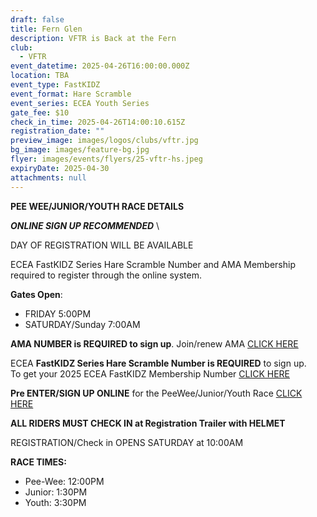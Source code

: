 ```yaml
---
draft: false
title: Fern Glen
description: VFTR is Back at the Fern
club:
  - VFTR
event_datetime: 2025-04-26T16:00:00.000Z
location: TBA
event_type: FastKIDZ
event_format: Hare Scramble
event_series: ECEA Youth Series
gate_fee: $10
check_in_time: 2025-04-26T14:00:10.615Z
registration_date: ""
preview_image: images/logos/clubs/vftr.jpg
bg_image: images/feature-bg.jpg
flyer: images/events/flyers/25-vftr-hs.jpeg
expiryDate: 2025-04-30
attachments: null
---
```

**PEE WEE/JUNIOR/YOUTH RACE DETAILS**

***ONLINE SIGN UP RECOMMENDED*** \

DAY OF REGISTRATION WILL BE AVAILABLE

ECEA FastKIDZ Series Hare Scramble Number and AMA Membership required to register through the online system.

**Gates Open**: 	

* FRIDAY 5:00PM  
* SATURDAY/Sunday 7:00AM

**AMA NUMBER is REQUIRED to sign up**. Join/renew AMA  [CLICK HERE](https://join.americanmotorcyclist.com/privileges/?utm_medium=paidsearch&utm_source=google&utm_campaign=branded&utm_term=&utm_content=ama%20card%20renewal&gad_source=1&gbraid=0AAAAADOfFr2iMqovsCJSDqqTO3GGSUkbL&gclid=Cj0KCQjwy46_BhDOARIsAIvmcwMyNS3T5uYxWzOxhKgccjlshJMJ8K2C4LYP3_jVTPpELdIAgrG2JaMaAsY8EALw_wcB)

ECEA **FastKIDZ Series Hare Scramble Number is REQUIRED** to sign up.\
To get your 2025 ECEA FastKIDZ Membership Number     [CLICK HERE](https://www.moto-tally.com/ECEA/ECEA_PWY/SeriesRegistration.aspx)

**Pre ENTER/SIGN UP ONLINE** for the PeeWee/Junior/Youth Race  [ CLICK HERE](https://www.moto-tally.com/ECEA/ECEA_PWY/PreEntry.aspx)

**ALL RIDERS MUST CHECK IN at Registration Trailer with HELMET**

REGISTRATION/Check in  OPENS SATURDAY at 10:00AM

**RACE TIMES:**

*  Pee-Wee: 12:00PM 	
* Junior: 1:30PM
*  Youth: 3:30PM